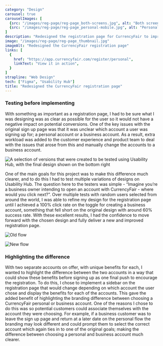```yaml
---
category: "Design"
carousel: true
carouselImages: [
  {src: "/images/reg-page/reg-page_both-screens.jpg", alt: "Both screens for the business registrations"},
  {src: "/images/reg-page/reg-page_personal-mobile.jpg", alt: "Personal version of the registration page on mobile"},
]
description: "Redesigned the registration page for CurrencyFair to improve UX and improve conversions for business accounts after feedback that they were accidentally signing up for a personal account."
image: "/images/reg-page/reg-page_thumbnail.jpg"
imageAlt: "Redesigned the CurrencyFair registration page"
links: [
  {
    href: "https://app.currencyfair.com/register/personal",
    linkText: "View it in action",
  }
]
strapline: "Web Design"
tech: ["Figma", "Usability Hub"]
title: "Redesigned the CurrencyFair registration page"
---
```


### Testing before implementing

With something as important as a registration page, I had to be sure what I was designing was as clear as possible for the user so it would not have a negative impact on potential conversions. One of the key issues with the original sign up page was that it was unclear which account a user was signing up for; a personal account or a business account. As a result, extra workload was added to the customer experience and product team to deal with the issues that arose from this and manually change the accounts to a business account.

![A selection of versions that were created to be tested using Usability Hub, with the final design shown on the bottom right](/images/image-placeholder.jpg)

One of the main goals for this project was to make this difference much clearer, and to do this I had to test multiple variations of designs on Usability Hub. The question here to the testers was simple - “Imagine you’re a business owner intending to open an account with CurrencyFair - where would you click next?”. Over multiple tests with random users selected from around the world, I was able to refine my design for the registration page until I achieved a 100% click rate on the toggle for creating a business account, something that fell short on the original design with around 60% success rate. With these excellent results, I had the confidence to move forward with the chosen design and fully deliver a new and improved registration page.

![Old flow](/images/image-placeholder.jpg)

![New flow](/images/image-placeholder.jpg)

### Highlighting the difference

With two separate accounts on offer, with unique benefits for each, I wanted to highlight the difference between the two accounts in a way that could show these benefits before signing up as one final push to encourage the registration. To do this, I chose to implement a sidebar on the registration page that would change depending on which account the user chose and display the benefits for each of the accounts. This gave the added benefit of highlighting the branding difference between choosing a CurrencyFair personal or business account. One of the reasons I chose to do this was so potential customers could associate themselves with the account they were choosing. For example, if a business customer was to leave the sign up page and return at a later date on the personal flow the branding may look different and could prompt them to select the correct account which again ties in to one of the original goals; making the difference between choosing a personal and business account much clearer.
